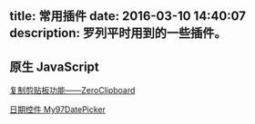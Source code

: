 title: 常用插件
date: 2016-03-10 14:40:07
description: 罗列平时用到的一些插件。
---

## 原生 JavaScript ##

[复制剪贴板功能——ZeroClipboard](/2016/03/copy-clipboard-function-ZeroClipboard.html)

[日期控件 My97DatePicker](/2016/03/date-plugin-My97DatePicker.html)